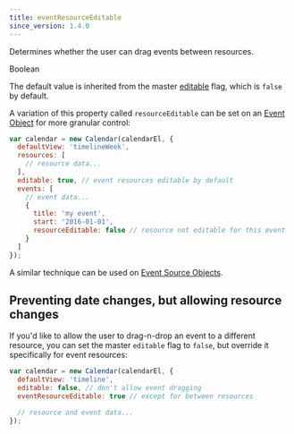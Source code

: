 ```yaml
---
title: eventResourceEditable
since_version: 1.4.0
---
```


Determines whether the user can drag events between resources.

<div class='spec' markdown='1'>
Boolean
</div>

The default value is inherited from the master [editable](editable) flag, which is `false` by default.

A variation of this property called `resourceEditable` can be set on an [Event Object](event-object) for more granular control:

```js
var calendar = new Calendar(calendarEl, {
  defaultView: 'timelineWeek',
  resources: [
    // resource data...
  ],
  editable: true, // event resources editable by default
  events: [
    // event data...
    {
      title: 'my event',
      start: '2016-01-01',
      resourceEditable: false // resource not editable for this event
    }
  ]
});
```

A similar technique can be used on [Event Source Objects](event-source-object).


## Preventing date changes, but allowing resource changes

If you'd like to allow the user to drag-n-drop an event to a different resource, you can set the master `editable` flag to `false`, but override it specifically for event resources:

```js
var calendar = new Calendar(calendarEl, {
  defaultView: 'timeline',
  editable: false, // don't allow event dragging
  eventResourceEditable: true // except for between resources

  // resource and event data...
});
```
